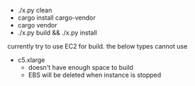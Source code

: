 - ./x.py clean
- cargo install cargo-vendor
- cargo vendor
- ./x.py build && ./x.py install


currently try to use EC2 for build. the below types cannot use
- c5.xlarge
  - doesn't have enough space to build
  - EBS will be deleted when instance is stopped
